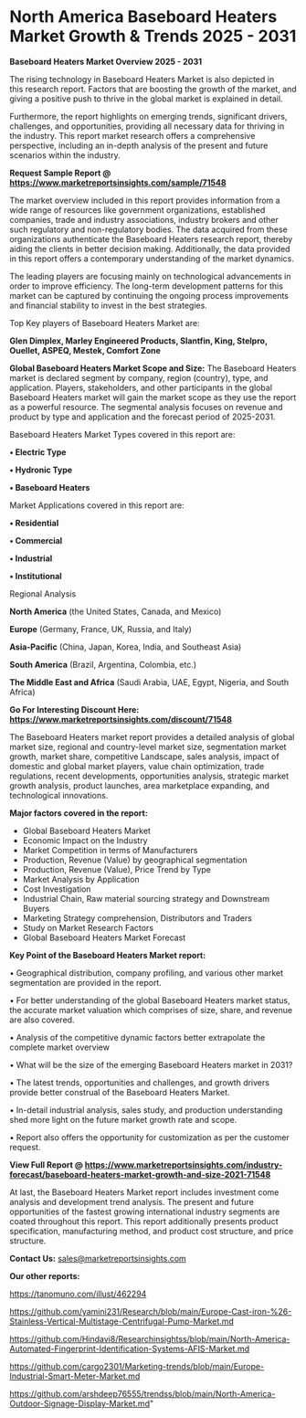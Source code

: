 # North America Baseboard Heaters Market Growth & Trends 2025 - 2031

<Strong> Baseboard Heaters Market Overview 2025 - 2031</strong>

The rising technology in Baseboard Heaters Market is also depicted in this research report. Factors that are boosting the growth of the market, and giving a positive push to thrive in the global market is explained in detail.

Furthermore, the report highlights on emerging trends, significant drivers, challenges, and opportunities, providing all necessary data for thriving in the industry. This report market research offers a comprehensive perspective, including an in-depth analysis of the present and future scenarios within the industry.

<strong>Request Sample Report @ <a href=https://www.marketreportsinsights.com/sample/71548>https://www.marketreportsinsights.com/sample/71548</a></strong>

The market overview included in this report provides information from a wide range of resources like government organizations, established companies, trade and industry associations, industry brokers and other such regulatory and non-regulatory bodies. The data acquired from these organizations authenticate the Baseboard Heaters research report, thereby aiding the clients in better decision making. Additionally, the data provided in this report offers a contemporary understanding of the market dynamics.

The leading players are focusing mainly on technological advancements in order to improve efficiency. The long-term development patterns for this market can be captured by continuing the ongoing process improvements and financial stability to invest in the best strategies.

Top Key players of Baseboard Heaters Market are:

<strong>Glen Dimplex, Marley Engineered Products, Slantfin, King, Stelpro, Ouellet, ASPEQ, Mestek, Comfort Zone</strong>

<strong><b>Global Baseboard Heaters Market Scope and Size:</b></strong>
The Baseboard Heaters market is declared segment by company, region (country), type, and application. Players, stakeholders, and other participants in the global Baseboard Heaters market will gain the market scope as they use the report as a powerful resource. The segmental analysis focuses on revenue and product by type and application and the forecast period of 2025-2031.

Baseboard Heaters Market Types covered in this report are:

<strong>• Electric Type

• Hydronic Type

• Baseboard Heaters</strong>

Market Applications covered in this report are:

<strong>• Residential

• Commercial

• Industrial

• Institutional</strong> 

Regional Analysis

<strong>North America</strong> (the United States, Canada, and Mexico)

<strong>Europe</strong> (Germany, France, UK, Russia, and Italy)

<strong>Asia-Pacific</strong> (China, Japan, Korea, India, and Southeast Asia)

<strong>South America</strong> (Brazil, Argentina, Colombia, etc.)

<strong>The Middle East and Africa</strong> (Saudi Arabia, UAE, Egypt, Nigeria, and South Africa)

<strong>Go For Interesting Discount Here: <a href=https://www.marketreportsinsights.com/discount/71548>https://www.marketreportsinsights.com/discount/71548</a></strong>

The Baseboard Heaters market report provides a detailed analysis of global market size, regional and country-level market size, segmentation market growth, market share, competitive Landscape, sales analysis, impact of domestic and global market players, value chain optimization, trade regulations, recent developments, opportunities analysis, strategic market growth analysis, product launches, area marketplace expanding, and technological innovations.

<strong><b>Major factors covered in the report:</b></strong>
<ul>
  <li>Global Baseboard Heaters Market </li>
  <li>Economic Impact on the Industry</li>
  <li>Market Competition in terms of Manufacturers</li>
  <li>Production, Revenue (Value) by geographical segmentation</li>
  <li>Production, Revenue (Value), Price Trend by Type</li>
  <li>Market Analysis by Application</li>
  <li>Cost Investigation</li>
  <li>Industrial Chain, Raw material sourcing strategy and Downstream Buyers</li>
  <li>Marketing Strategy comprehension, Distributors and Traders</li>
  <li>Study on Market Research Factors</li>
  <li>Global Baseboard Heaters Market Forecast</li>
</ul>

<strong><b>Key Point of the Baseboard Heaters Market report:</b></strong>

• Geographical distribution, company profiling, and various other market segmentation are provided in the report.

• For better understanding of the global Baseboard Heaters market status, the accurate market valuation which comprises of size, share, and revenue are also covered.

• Analysis of the competitive dynamic factors better extrapolate the complete market overview

• What will be the size of the emerging Baseboard Heaters market in 2031?

• The latest trends, opportunities and challenges, and growth drivers provide better construal of the Baseboard Heaters Market.

• In-detail industrial analysis, sales study, and production understanding shed more light on the future market growth rate and scope.

• Report also offers the opportunity for customization as per the customer request.

<strong><b>View Full Report @ <a href=https://www.marketreportsinsights.com/industry-forecast/baseboard-heaters-market-growth-and-size-2021-71548>https://www.marketreportsinsights.com/industry-forecast/baseboard-heaters-market-growth-and-size-2021-71548</a></b></strong>


At last, the Baseboard Heaters Market report includes investment come analysis and development trend analysis. The present and future opportunities of the fastest growing international industry segments are coated throughout this report. This report additionally presents product specification, manufacturing method, and product cost structure, and price structure.

<strong>Contact Us:</strong>
sales@marketreportsinsights.com

<strong>Our other reports:</strong>

<a href=https://tanomuno.com/illust/462294>https://tanomuno.com/illust/462294</a>

<a href=https://github.com/yamini231/Research/blob/main/Europe-Cast-iron-%26-Stainless-Vertical-Multistage-Centrifugal-Pump-Market.md>https://github.com/yamini231/Research/blob/main/Europe-Cast-iron-%26-Stainless-Vertical-Multistage-Centrifugal-Pump-Market.md</a>

<a href=https://github.com/Hindavi8/Researchinsightss/blob/main/North-America-Automated-Fingerprint-Identification-Systems-AFIS-Market.md>https://github.com/Hindavi8/Researchinsightss/blob/main/North-America-Automated-Fingerprint-Identification-Systems-AFIS-Market.md</a>

<a href=https://github.com/cargo2301/Marketing-trends/blob/main/Europe-Industrial-Smart-Meter-Market.md>https://github.com/cargo2301/Marketing-trends/blob/main/Europe-Industrial-Smart-Meter-Market.md</a>

<a href=https://github.com/arshdeep76555/trendss/blob/main/North-America-Outdoor-Signage-Display-Market.md>https://github.com/arshdeep76555/trendss/blob/main/North-America-Outdoor-Signage-Display-Market.md</a>"
